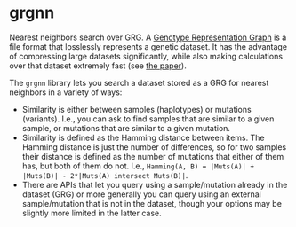 # grgnn

Nearest neighbors search over GRG. A [Genotype Representation Graph](https://github.com/aprilweilab/grgl) is a file format that losslessly
represents a genetic dataset. It has the advantage of compressing large datasets significantly, while also making calculations over that
dataset extremely fast (see [the paper](https://www.nature.com/articles/s43588-024-00739-9)).

The `grgnn` library lets you search a dataset stored as a GRG for nearest neighbors in a variety of ways:
* Similarity is either between samples (haplotypes) or mutations (variants). I.e., you can ask to find
  samples that are similar to a given sample, or mutations that are similar to a given mutation.
* Similarity is defined as the Hamming distance between items. The Hamming distance is just the number
  of differences, so for two samples their distance is defined as the number of mutations that either of
  them has, but both of them do not. I.e., `Hamming(A, B) = |Muts(A)| + |Muts(B)| - 2*|Muts(A) intersect Muts(B)|`.
* There are APIs that let you query using a sample/mutation already in the dataset (GRG) or more generally
  you can query using an external sample/mutation that is not in the dataset, though your options may
  be slightly more limited in the latter case.

